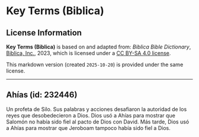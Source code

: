 # Key Terms (Biblica)

## License Information

**Key Terms (Biblica)** is based on and adapted from: _Biblica Bible Dictionary_, [Biblica, Inc.](https://www.biblica.com/), 2023, which is licensed under a [CC BY-SA 4.0 license](https://creativecommons.org/licenses/by-sa/4.0/legalcode.en).

This markdown version (created `2025-10-20`) is provided under the same license.



--------------------------------

## Ahías (id: 232446)

Un profeta de Silo. Sus palabras y acciones desafiaron la autoridad de los reyes que desobedecieron a Dios. Dios usó a Ahías para mostrar que Salomón no había sido fiel al pacto de Dios con David. Más tarde, Dios usó a Ahías para mostrar que Jeroboam tampoco había sido fiel a Dios.


